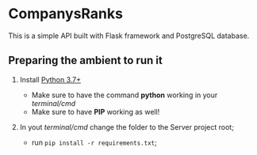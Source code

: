 # CompanysRanks

This is a simple API built with Flask framework and PostgreSQL database.

## Preparing the ambient to run it
1. Install [Python 3.7+](https://www.python.org/downloads/)
   * Make sure to have the command __python__ working in your _terminal/cmd_
   * Make sure to have __PIP__ working as well!

2. In yout _terminal/cmd_ change the folder to the Server project root;
   * run `pip install -r requirements.txt`;
   

